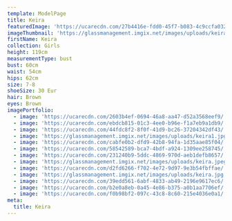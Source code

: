 ```yaml
---
template: ModelPage
title: Keira
featuredImage: 'https://ucarecdn.com/27b4416e-fdd0-45f7-b083-4c9ccfa03215/'
imageThumbnail: 'https://glassmanagement.imgix.net/images/uploads/keira.jpeg'
firstName: Keira
collection: Girls
height: 119cm
measurementType: bust
bust: 60cm
waist: 54cm
hips: 62cm
size: 7-8
shoeSize: 30 Eur
hair: Brown
eyes: Brown
imagePortfolio:
  - image: 'https://ucarecdn.com/2603b4ef-0694-46a8-aa47-d52a3568eef9/'
  - image: 'https://ucarecdn.com/ebdcb815-01c3-4ee0-b96e-f1a7eb9a1db9/'
  - image: 'https://ucarecdn.com/44fdc8f2-8f0f-41d9-bc26-37204342df43/'
  - image: 'https://glassmanagement.imgix.net/images/uploads/keira1.jpg'
  - image: 'https://ucarecdn.com/cabfe0b2-dfd9-42b8-94fa-1d35aae85f04/'
  - image: 'https://ucarecdn.com/58542589-bca7-4bdf-a924-1309ee258745/'
  - image: 'https://ucarecdn.com/231240b9-5ddc-4869-970d-aeb1defb8657/'
  - image: 'https://glassmanagement.imgix.net/images/uploads/keira.jpeg'
  - image: 'https://ucarecdn.com/d2fd6266-f702-4e72-9d97-9e3b54fbffae/'
  - image: 'https://glassmanagement.imgix.net/images/uploads/keira.jpg'
  - image: 'https://ucarecdn.com/39edd561-6abf-4833-ab49-2196e9617ec6/'
  - image: 'https://ucarecdn.com/b2e0a8eb-0a45-4e86-b375-a0b1aa7706ef/'
  - image: 'https://ucarecdn.com/f0b98bf2-097c-43c8-8c60-215e4036e0a1/'
meta:
  title: Keira
---
```


